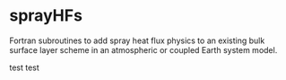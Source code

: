 # sprayHFs
Fortran subroutines to add spray heat flux physics to an existing bulk surface layer scheme in an atmospheric or coupled Earth system model.

test test
